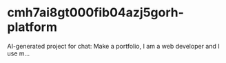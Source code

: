 # cmh7ai8gt000fib04azj5gorh-platform
AI-generated project for chat: Make a portfolio, I am a web developer and I use m...
